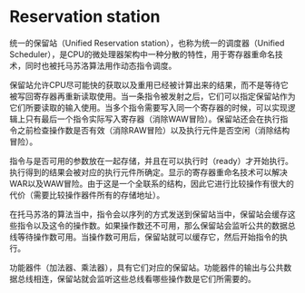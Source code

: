 # Reservation station

统一的保留站（Unified Reservation station），也称为统一的调度器（Unified Scheduler），是CPU的微处理器架构中一种分散的特性，用于寄存器重命名技术，同时也被托马苏洛算法用作动态指令调度。

保留站允许CPU尽可能快的获取以及重用已经被计算出来的结果，而不是等待它被写回寄存器再重新读取使用。当一条指令被发射之后，它们可以指定保留站作为它们所要读取的输入使用。当多个指令需要写入同一个寄存器的时候，可以实现逻辑上只有最后一个指令实际写入寄存器（消除WAW冒险）。保留站还会在执行指令之前检查操作数是否有效（消除RAW冒险）以及执行元件是否空闲（消除结构冒险）。

指令与是否可用的参数放在一起存储，并且在可以执行时（ready）才开始执行。执行得到的结果会被对应的执行元件所确定。显示的寄存器重命名技术可以解决WAR以及WAW冒险。由于这是一个全联系的结构，因此它进行比较操作有很大的代价（需要比较操作器件所有的存储地址）。

在托马苏洛的算法当中，指令会以序列的方式发送到保留站当中，保留站会缓存这些指令以及这令的操作数。如果操作数还不可用，那么保留站会监听公共的数据总线等待操作数可用。当操作数可用后，保留站就可以缓存它，然后开始指令的执行。

功能器件（加法器、乘法器），具有它们对应的保留站。功能器件的输出与公共数据总线相连，保留站就会监听这些总线看哪些操作数是它们所需要的。
